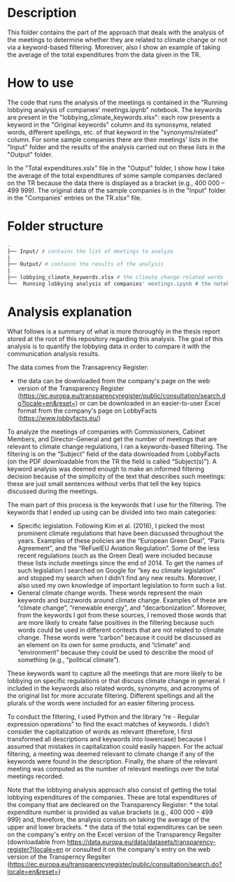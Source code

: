 # Description
This folder contains the part of the approach that deals with the analysis of the meetings to determine whether they are related to climate change or not via a keyword-based filtering. Moreover, also I show an example of taking the average of the total expenditures from the data given in the TR.

# How to use
The code that runs the analysis of the meetings is contained in the "Running lobbying analysis of companies' meetings.ipynb" notebook. The keywords are present in the "lobbying_climate_keywords.xlsx": each row presents a keyword in the "Original keywords" column and its synonsyms, related words, different spellings, etc. of that keyword in the "synonyms/related" column. For some sample companies there are their meetings' lists in the "Input" folder and the results of the analysis carried out on these lists in the "Output" folder.

In the "Total expenditures.xslx" file in the "Output" folder, I show how I take the average of the total expenditures of some sample companies declared on the TR because the data there is displayed as a bracket (e.g., 400 000 – 499 999). The original data of the sample companies is in the "Input" folder in the "Companies' entries on the TR.xlsx" file.

# Folder structure
``` bash
.
├── Input/ # contains the list of meetings to analyze 
|
├── Output/ # contains the results of the analysis
|
├── lobbying_climate_keywords.xlsx # the climate change-related words
└──  Running lobbying analysis of companies' meetings.ipynb # the notebook to use
```

# Analysis explanation
What follows is a summary of what is more thoroughly in the thesis report stored at the root of this repository regarding this analysis. The goal of this analysis is to quantify the lobbying data in order to compare it with the communication analysis results.

The data comes from the Transaprency Register:
* the data can be downloaded from the company's page on the web version of the Transparency Register (https://ec.europa.eu/transparencyregister/public/consultation/search.do?locale=en&reset=) or can be downloaded in an easier-to-user Excel format from the company's page on LobbyFacts (https://www.lobbyfacts.eu/)

To analyze the meetings of companies with Commissioners, Cabinet Members, and Director-General and get the number of meetings that are relevant to climate change regulations, I ran a keywords-based filtering. The filtering is on the “Subject” field of the data downloaded from LobbyFacts (on the PDF downloadable from the TR the field is called “Subject(s)”). A keyword analysis was deemed enough to make an informed filtering decision because of the simplicity of the text that describes such meetings: these are just small sentences without verbs that tell the key topics discussed during the meetings.

The main part of this process is the keywords that I use for the filtering. The keywords that I ended up using can be divided into two main categories:
* Specific legislation. Following Kim et al. (2016), I picked the most prominent climate regulations that have been discussed throughout the years. Examples of these policies are the “European Green Deal”, “Paris Agreement”, and the “ReFuelEU Aviation Regulation”. Some of the less recent regulations (such as the Green Deal) were included because these lists include meetings since the end of 2014. To get the names of such legislation I searched on Google for “key eu climate legislation” and stopped my search when I didn’t find any new results. Moreover, I also used my own knowledge of important legislation to form such a list.
* General climate change words. These words represent the main keywords and buzzwords around climate change. Examples of these are “climate change”, “renewable energy”, and “decarbonization”. Moreover, from the keywords I got from these sources, I removed those words that are more likely to create false positives in the filtering because such words could be used in different contexts that are not related to climate change. These words were “carbon” because it could be discussed as an element on its own for some products, and “climate” and “environment” because they could be used to describe the mood of something (e.g., “political climate”).

These keywords want to capture all the meetings that are more likely to be lobbying on specific regulations or that discuss climate change in general. I included in the keywords also related words, synonyms, and acronyms of the original list for more accurate filtering. Different spellings and all the plurals of the words were included for an easier filtering process.

To conduct the filtering, I used Python and the library “re - Regular expression operations” to find the exact matches of keywords. I didn’t consider the capitalization of words as relevant (therefore, I first transformed all descriptions and keywords into lowercase) because I assumed that mistakes in capitalization could easily happen. For the actual filtering, a meeting was deemed relevant to climate change if any of the keywords were found in the description. Finally, the share of the relevant meeting was computed as the number of relevant meetings over the total meetings recorded.

Note that the lobbying analysis approach also consist of getting the total lobbying expenditures of the companies. These are total expenditures of the company that are decleared on the Transparency Register:
    * the total expenditure number is provided as value brackets (e.g., 400 000 – 499 999) and, therefore, the analysis consists on taking the average of the upper and lower brackets.
    * the data of the total expenditures can be seen on the company's entry on the Excel version of the Transparency Regsiter (downloadable from https://data.europa.eu/data/datasets/transparency-register?)locale=en or consulted it on the company's entry on the web version of the Transperncy Regsiter (https://ec.europa.eu/transparencyregister/public/consultation/search.do?locale=en&reset=)
